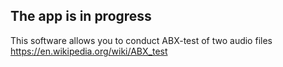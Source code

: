 ## The app is in progress

This software allows you to conduct ABX-test of two audio files
https://en.wikipedia.org/wiki/ABX_test
